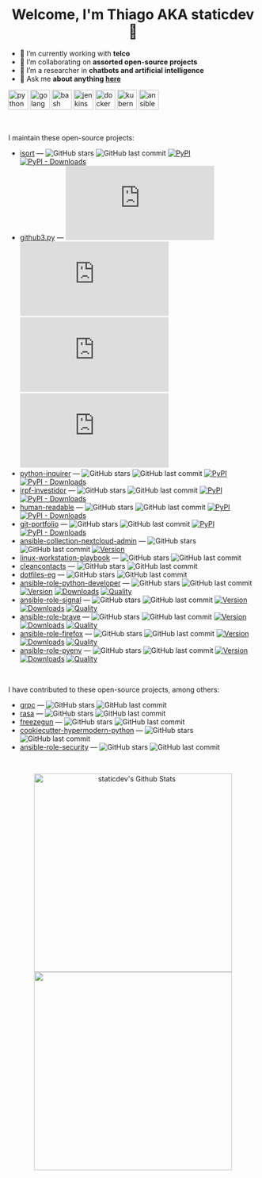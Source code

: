 <h1 align="center"> Welcome, I'm Thiago AKA staticdev 👋 </h1>

- 🔭 I’m currently working with **telco**
- 👯 I’m collaborating on **assorted open-source projects**
- 🌱 I’m a researcher in **chatbots and artificial intelligence**
- 💬 Ask me **about anything [here](https://github.com/staticdev/staticdev/issues)**

<p align="left"><img src="https://www.vectorlogo.zone/logos/python/python-icon.svg" alt="python" width="40" height="40"/> <img src="https://www.vectorlogo.zone/logos/golang/golang-icon.svg" alt="golang" width="40" height="40"/> <img src="https://www.vectorlogo.zone/logos/gnu_bash/gnu_bash-icon.svg" alt="bash" width="40" height="40"/> <img src="https://www.vectorlogo.zone/logos/jenkins/jenkins-icon.svg" alt="jenkins" width="40" height="40"/> <img src="https://www.vectorlogo.zone/logos/docker/docker-icon.svg" alt="docker" width="40" height="40"/> <img src="https://www.vectorlogo.zone/logos/kubernetes/kubernetes-icon.svg" alt="kubernetes" width="40" height="40"/> <img src="https://www.vectorlogo.zone/logos/ansible/ansible-icon.svg" alt="ansible" width="40" height="40"/></p>

<br />

I maintain these open-source projects:

<!-- [[[cog

repos = [
    "PyCQA/isort",
    "sigmavirus24/github3.py",
    "magmax/python-inquirer",
    "staticdev/irpf-investidor",
    "staticdev/human-readable",
    "staticdev/git-portfolio",
]

for repo in repos:
    org, _, package = repo.partition("/")
    entry = f"""\
- [{package}](https://github.com/{repo}) &mdash;
  ![GitHub stars](https://img.shields.io/github/stars/{repo}?style=flat-square)
  ![GitHub last commit](https://img.shields.io/github/last-commit/{repo}?logo=python&style=flat-square)
  [![PyPI](https://img.shields.io/pypi/v/{package}?style=flat-square)](https://pypi.org/project/{package})
  [![PyPI - Downloads](https://img.shields.io/pypi/dm/{package}?style=flat-square)](https://pypistats.org/packages/{package})
"""
    cog.out(entry)

repos = [
    "nextcloud/ansible-collection-nextcloud-admin",
    "staticdev/linux-workstation-playbook",
    "staticdev/cleancontacts",
    "staticdev/dotfiles-eg",
]

for repo in repos:
    org, _, package = repo.partition("/")
    entry = f"""\
- [{package}]({url}) &mdash;
  ![GitHub last commit](https://img.shields.io/github/last-commit/{repo}?logo=python&style=flat-square)
  ![GitHub stars](https://img.shields.io/github/stars/{repo}?style=flat-square)
"""
    cog.out(entry)

repos = [
    ("staticdev/ansible-role-python-developer", 55262),
    ("staticdev/ansible-role-signal", 55466),
    ("staticdev/ansible-role-brave", 55985),
    ("staticdev/ansible-role-firefox", 55555),
    ("staticdev/ansible-role-pyenv", 55478),
]

for repo, galaxy_id in repos:
    org, _, package = repo.partition("/")
    entry = f"""\
- [{package}]({url}) &mdash;
  ![GitHub last commit](https://img.shields.io/github/last-commit/{repo}?logo=python&style=flat-square)
  ![GitHub stars](https://img.shields.io/github/stars/{repo}?style=flat-square)
  [![Version](https://img.shields.io/github/release/{repo}.svg)](https://github.com/{repo}/releases/)
  [![Downloads](https://img.shields.io/ansible/role/d/{galaxy_id})](https://galaxy.ansible.com/{repo})
  [![Quality](https://img.shields.io/ansible/quality/{galaxy_id})](https://galaxy.ansible.com/{repo})
"""
    cog.out(entry)

]]] -->
- [isort](https://github.com/PyCQA/isort) &mdash;
  ![GitHub stars](https://img.shields.io/github/stars/PyCQA/isort?style=flat-square)
  ![GitHub last commit](https://img.shields.io/github/last-commit/PyCQA/isort?logo=python&style=flat-square)
  [![PyPI](https://img.shields.io/pypi/v/isort?style=flat-square)](https://pypi.org/project/isort)
  [![PyPI - Downloads](https://img.shields.io/pypi/dm/isort?style=flat-square)](https://pypistats.org/packages/isort)
- [github3.py](https://github.com/sigmavirus24/github3.py) &mdash;
  ![GitHub stars](https://img.shields.io/github/stars/sigmavirus24/github3.py?style=flat-square)
  ![GitHub last commit](https://img.shields.io/github/last-commit/sigmavirus24/github3.py?logo=python&style=flat-square)
  [![PyPI](https://img.shields.io/pypi/v/github3.py?style=flat-square)](https://pypi.org/project/github3.py)
  [![PyPI - Downloads](https://img.shields.io/pypi/dm/github3.py?style=flat-square)](https://pypistats.org/packages/github3.py)
- [python-inquirer](https://github.com/magmax/python-inquirer) &mdash;
  ![GitHub stars](https://img.shields.io/github/stars/magmax/python-inquirer?style=flat-square)
  ![GitHub last commit](https://img.shields.io/github/last-commit/magmax/python-inquirer?logo=python&style=flat-square)
  [![PyPI](https://img.shields.io/pypi/v/python-inquirer?style=flat-square)](https://pypi.org/project/python-inquirer)
  [![PyPI - Downloads](https://img.shields.io/pypi/dm/python-inquirer?style=flat-square)](https://pypistats.org/packages/python-inquirer)
- [irpf-investidor](https://github.com/staticdev/irpf-investidor) &mdash;
  ![GitHub stars](https://img.shields.io/github/stars/staticdev/irpf-investidor?style=flat-square)
  ![GitHub last commit](https://img.shields.io/github/last-commit/staticdev/irpf-investidor?logo=python&style=flat-square)
  [![PyPI](https://img.shields.io/pypi/v/irpf-investidor?style=flat-square)](https://pypi.org/project/irpf-investidor)
  [![PyPI - Downloads](https://img.shields.io/pypi/dm/irpf-investidor?style=flat-square)](https://pypistats.org/packages/irpf-investidor)
- [human-readable](https://github.com/staticdev/human-readable) &mdash;
  ![GitHub stars](https://img.shields.io/github/stars/staticdev/human-readable?style=flat-square)
  ![GitHub last commit](https://img.shields.io/github/last-commit/staticdev/human-readable?logo=python&style=flat-square)
  [![PyPI](https://img.shields.io/pypi/v/human-readable?style=flat-square)](https://pypi.org/project/human-readable)
  [![PyPI - Downloads](https://img.shields.io/pypi/dm/human-readable?style=flat-square)](https://pypistats.org/packages/human-readable)
- [git-portfolio](https://github.com/staticdev/git-portfolio) &mdash;
  ![GitHub stars](https://img.shields.io/github/stars/staticdev/git-portfolio?style=flat-square)
  ![GitHub last commit](https://img.shields.io/github/last-commit/staticdev/git-portfolio?logo=python&style=flat-square)
  [![PyPI](https://img.shields.io/pypi/v/git-portfolio?style=flat-square)](https://pypi.org/project/git-portfolio)
  [![PyPI - Downloads](https://img.shields.io/pypi/dm/git-portfolio?style=flat-square)](https://pypistats.org/packages/git-portfolio)
- [ansible-collection-nextcloud-admin](https://github.com/nextcloud/ansible-collection-nextcloud-admin) &mdash;
  ![GitHub stars](https://img.shields.io/github/stars/nextcloud/ansible-collection-nextcloud-admin?style=flat-square)
  ![GitHub last commit](https://img.shields.io/github/last-commit/nextcloud/ansible-collection-nextcloud-admin?logo=python&style=flat-square)
  [![Version](https://img.shields.io/github/release/nextcloud/ansible-collection-nextcloud-admin.svg)](https://github.com/nextcloud/ansible-collection-nextcloud-admin/releases/)
- [linux-workstation-playbook](https://github.com/staticdev/linux-workstation-playbook) &mdash;
  ![GitHub stars](https://img.shields.io/github/stars/staticdev/linux-workstation-playbook?style=flat-square)
  ![GitHub last commit](https://img.shields.io/github/last-commit/staticdev/linux-workstation-playbook?logo=python&style=flat-square)
- [cleancontacts](https://github.com/staticdev/cleancontacts) &mdash;
  ![GitHub stars](https://img.shields.io/github/stars/staticdev/cleancontacts?style=flat-square)
  ![GitHub last commit](https://img.shields.io/github/last-commit/staticdev/cleancontacts?logo=python&style=flat-square)
- [dotfiles-eg](https://github.com/staticdev/dotfiles-eg) &mdash;
  ![GitHub stars](https://img.shields.io/github/stars/staticdev/dotfiles-eg?style=flat-square)
  ![GitHub last commit](https://img.shields.io/github/last-commit/staticdev/dotfiles-eg?logo=python&style=flat-square)
- [ansible-role-python-developer](https://github.com/staticdev/ansible-role-python-developer) &mdash;
  ![GitHub stars](https://img.shields.io/github/stars/staticdev/ansible-role-python-developer?style=flat-square)
  ![GitHub last commit](https://img.shields.io/github/last-commit/staticdev/ansible-role-python-developer?logo=python&style=flat-square)
  [![Version](https://img.shields.io/github/release/staticdev/ansible-role-python-developer.svg)](https://github.com/staticdev/ansible-role-python-developer/releases/)
  [![Downloads](https://img.shields.io/ansible/role/d/55262)](https://galaxy.ansible.com/staticdev/ansible-role-python-developer)
  [![Quality](https://img.shields.io/ansible/quality/55262)](https://galaxy.ansible.com/staticdev/ansible-role-python-developer)
- [ansible-role-signal](https://github.com/staticdev/ansible-role-signal) &mdash;
  ![GitHub stars](https://img.shields.io/github/stars/staticdev/ansible-role-signal?style=flat-square)
  ![GitHub last commit](https://img.shields.io/github/last-commit/staticdev/ansible-role-signal?logo=python&style=flat-square)
  [![Version](https://img.shields.io/github/release/staticdev/ansible-role-signal.svg)](https://github.com/staticdev/ansible-role-signal/releases/)
  [![Downloads](https://img.shields.io/ansible/role/d/55466)](https://galaxy.ansible.com/staticdev/ansible-role-signal)
  [![Quality](https://img.shields.io/ansible/quality/55466)](https://galaxy.ansible.com/staticdev/ansible-role-signal)
- [ansible-role-brave](https://github.com/staticdev/ansible-role-brave) &mdash;
  ![GitHub stars](https://img.shields.io/github/stars/staticdev/ansible-role-brave?style=flat-square)
  ![GitHub last commit](https://img.shields.io/github/last-commit/staticdev/ansible-role-brave?logo=python&style=flat-square)
  [![Version](https://img.shields.io/github/release/staticdev/ansible-role-brave.svg)](https://github.com/staticdev/ansible-role-brave/releases/)
  [![Downloads](https://img.shields.io/ansible/role/d/55985)](https://galaxy.ansible.com/staticdev/ansible-role-brave)
  [![Quality](https://img.shields.io/ansible/quality/55985)](https://galaxy.ansible.com/staticdev/ansible-role-brave)
- [ansible-role-firefox](https://github.com/staticdev/ansible-role-firefox) &mdash;
  ![GitHub stars](https://img.shields.io/github/stars/staticdev/ansible-role-firefox?style=flat-square)
  ![GitHub last commit](https://img.shields.io/github/last-commit/staticdev/ansible-role-firefox?logo=python&style=flat-square)
  [![Version](https://img.shields.io/github/release/staticdev/ansible-role-firefox.svg)](https://github.com/staticdev/ansible-role-firefox/releases/)
  [![Downloads](https://img.shields.io/ansible/role/d/55555)](https://galaxy.ansible.com/staticdev/ansible-role-firefox)
  [![Quality](https://img.shields.io/ansible/quality/55555)](https://galaxy.ansible.com/staticdev/ansible-role-firefox)
- [ansible-role-pyenv](https://github.com/staticdev/ansible-role-pyenv) &mdash;
  ![GitHub stars](https://img.shields.io/github/stars/staticdev/ansible-role-pyenv?style=flat-square)
  ![GitHub last commit](https://img.shields.io/github/last-commit/staticdev/ansible-role-pyenv?logo=python&style=flat-square)
  [![Version](https://img.shields.io/github/release/staticdev/ansible-role-pyenv.svg)](https://github.com/staticdev/ansible-role-pyenv/releases/)
  [![Downloads](https://img.shields.io/ansible/role/d/55478)](https://galaxy.ansible.com/staticdev/ansible-role-pyenv)
  [![Quality](https://img.shields.io/ansible/quality/55478)](https://galaxy.ansible.com/staticdev/ansible-role-pyenv)
<!-- [[[end]]] -->

<br />

I have contributed to these open-source projects, among others:

<!-- [[[cog

repos = [
    "grpc/grpc",
    "RasaHQ/rasa",
    "spulec/freezegun",
    "cjolowicz/cookiecutter-hypermodern-python",
    "geerlingguy/ansible-role-security",
]

for repo in repos:
    org, _, package = repo.partition("/")
    entry = f"""\
- [{package}]({url}) &mdash;
  ![GitHub last commit](https://img.shields.io/github/last-commit/{repo}?logo=python&style=flat-square)
  ![GitHub stars](https://img.shields.io/github/stars/{repo}?style=flat-square)
"""
    cog.out(entry)

]]] -->
- [grpc](https://github.com/grpc/grpc) &mdash;
  ![GitHub stars](https://img.shields.io/github/stars/grpc/grpc?style=flat-square)
  ![GitHub last commit](https://img.shields.io/github/last-commit/grpc/grpc?logo=python&style=flat-square)
- [rasa](https://github.com/RasaHQ/rasa) &mdash;
  ![GitHub stars](https://img.shields.io/github/stars/RasaHQ/rasa?style=flat-square)
  ![GitHub last commit](https://img.shields.io/github/last-commit/RasaHQ/rasa?logo=python&style=flat-square)
- [freezegun](https://github.com/spulec/freezegun) &mdash;
  ![GitHub stars](https://img.shields.io/github/stars/spulec/freezegun?style=flat-square)
  ![GitHub last commit](https://img.shields.io/github/last-commit/spulec/freezegun?logo=python&style=flat-square)
- [cookiecutter-hypermodern-python](https://github.com/cjolowicz/cookiecutter-hypermodern-python) &mdash;
  ![GitHub stars](https://img.shields.io/github/stars/cjolowicz/cookiecutter-hypermodern-python?style=flat-square)
  ![GitHub last commit](https://img.shields.io/github/last-commit/cjolowicz/cookiecutter-hypermodern-python?logo=python&style=flat-square)
- [ansible-role-security](https://github.com/geerlingguy/ansible-role-security) &mdash;
  ![GitHub stars](https://img.shields.io/github/stars/geerlingguy/ansible-role-security?style=flat-square)
  ![GitHub last commit](https://img.shields.io/github/last-commit/geerlingguy/ansible-role-security?logo=python&style=flat-square)
<!-- [[[end]]] -->

<br />

<p align = "center">
  <img alt="staticdev's Github Stats" src="https://github-readme-stats.vercel.app/api?username=staticdev&show_icons=true&hide_border=true" width=400 />
  <img src="https://github-readme-streak-stats.herokuapp.com?user=staticdev&hide_border=true" width=400>
</p>
